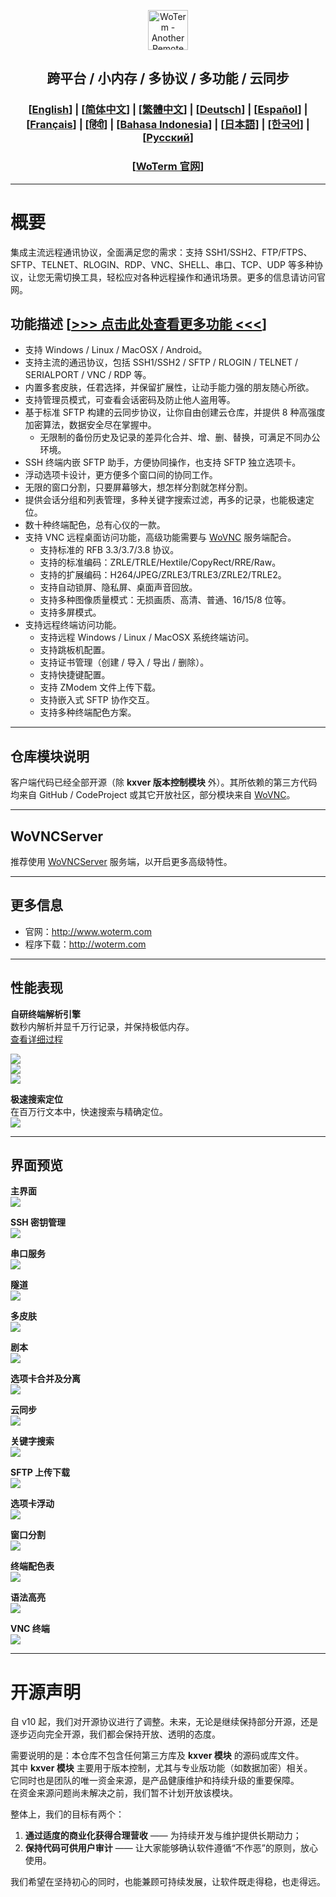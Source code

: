 <p align="center">
  <img src="woterm.png" width="64" alt="WoTerm - Another Remote Access Assistant">
</p>

<h2 align="center">跨平台 / 小内存 / 多协议 / 多功能 / 云同步</h2>

<h3 align="center">
  [<a href="../README.md">English</a>] | 
  [<a href="README-zh_CN.md">简体中文</a>] |
  [<a href="README-zh_TW.md">繁體中文</a>] |
  [<a href="README-de.md">Deutsch</a>] |
  [<a href="README-es.md">Español</a>] |
  [<a href="README-fr.md">Français</a>] |
  [<a href="README-hi.md">हिंदी</a>] |
  [<a href="README-id.md">Bahasa Indonesia</a>] |
  [<a href="README-ja.md">日本語</a>] |
  [<a href="README-ko.md">한국어</a>] |
  [<a href="README-ru.md">Русский</a>]
</h3>

<h3 align="center">[<a href="https://woterm.com">WoTerm 官网</a>]</h3>

---

# 概要
集成主流远程通讯协议，全面满足您的需求：支持 SSH1/SSH2、FTP/FTPS、SFTP、TELNET、RLOGIN、RDP、VNC、SHELL、串口、TCP、UDP 等多种协议，让您无需切换工具，轻松应对各种远程操作和通讯场景。更多的信息请访问官网。

## 功能描述 [<a href="https://cn.woterm.com/versions/">>>> 点击此处查看更多功能 <<<</a>]
- 支持 Windows / Linux / MacOSX / Android。
- 支持主流的通迅协议，包括 SSH1/SSH2 / SFTP / RLOGIN / TELNET / SERIALPORT / VNC / RDP 等。
- 内置多套皮肤，任君选择，并保留扩展性，让动手能力强的朋友随心所欲。
- 支持管理员模式，可查看会话密码及防止他人盗用等。
- 基于标准 SFTP 构建的云同步协议，让你自由创建云仓库，并提供 8 种高强度加密算法，数据安全尽在掌握中。  
  - 无限制的备份历史及记录的差异化合并、增、删、替换，可满足不同办公环境。  
- SSH 终端内嵌 SFTP 助手，方便协同操作，也支持 SFTP 独立选项卡。
- 浮动选项卡设计，更方便多个窗口间的协同工作。
- 无限的窗口分割，只要屏幕够大，想怎样分割就怎样分割。
- 提供会话分组和列表管理，多种关键字搜索过滤，再多的记录，也能极速定位。
- 数十种终端配色，总有心仪的一款。
- 支持 VNC 远程桌面访问功能，高级功能需要与 [WoVNC](http://wovnc.com) 服务端配合。  
  - 支持标准的 RFB 3.3/3.7/3.8 协议。  
  - 支持的标准编码：ZRLE/TRLE/Hextile/CopyRect/RRE/Raw。  
  - 支持的扩展编码：H264/JPEG/ZRLE3/TRLE3/ZRLE2/TRLE2。  
  - 支持自动锁屏、隐私屏、桌面声音回放。  
  - 支持多种图像质量模式：无损画质、高清、普通、16/15/8 位等。  
  - 支持多屏模式。
- 支持远程终端访问功能。  
  - 支持远程 Windows / Linux / MacOSX 系统终端访问。  
  - 支持跳板机配置。  
  - 支持证书管理（创建 / 导入 / 导出 / 删除）。  
  - 支持快捷键配置。  
  - 支持 ZModem 文件上传下载。  
  - 支持嵌入式 SFTP 协作交互。  
  - 支持多种终端配色方案。

---

## 仓库模块说明
客户端代码已经全部开源（除 **kxver 版本控制模块** 外）。其所依赖的第三方代码均来自 GitHub / CodeProject 或其它开放社区，部分模块来自 [WoVNC](http://wovnc.com)。

---

## WoVNCServer
推荐使用 [WoVNCServer](http://www.wovnc.com) 服务端，以开启更多高级特性。

---

## 更多信息
- 官网：<http://www.woterm.com>  
- 程序下载：<http://woterm.com>  

---

## 性能表现
**自研终端解析引擎**  
  数秒内解析并显千万行记录，并保持极低内存。  
  [查看详细过程](Performance-zh_CN.md)  

  ![](timeseq1.png)  
  ![](urandom_test_speed.png)  
  ![](urandom_test_memory.png)  

**极速搜索定位**  
  在百万行文本中，快速搜索与精确定位。  
  ![](search.gif)

---

## 界面预览
**主界面**  
  ![](main.gif)

**SSH 密钥管理**  
  ![](keymgr.gif)

**串口服务**  
  ![](serialport.gif)

**隧道**  
  ![](tunnel.png)

**多皮肤**  
  ![](skins.png)

**剧本**  
  ![](playbook.gif)

**选项卡合并及分离**  
  ![](merge.gif)

**云同步**  
  ![](sync.gif)

**关键字搜索**  
  ![](filter.gif)

**SFTP 上传下载**  
  ![](sftp.gif)

**选项卡浮动**  
  ![](float.gif)

**窗口分割**  
  ![](split.gif)

**终端配色表**  
  ![](patten.gif)

**语法高亮**  
  ![](highlight.gif)

**VNC 终端**  
  ![](vnc.gif)

---

# 开源声明
自 v10 起，我们对开源协议进行了调整。未来，无论是继续保持部分开源，还是逐步迈向完全开源，我们都会保持开放、透明的态度。  

需要说明的是：本仓库不包含任何第三方库及 **kxver 模块** 的源码或库文件。  
其中 **kxver 模块** 主要用于版本控制，尤其与专业版功能（如数据加密）相关。  
它同时也是团队的唯一资金来源，是产品健康维护和持续升级的重要保障。  
在资金来源问题尚未解决之前，我们暂不计划开放该模块。  

整体上，我们的目标有两个：  
1. **通过适度的商业化获得合理营收** —— 为持续开发与维护提供长期动力；  
2. **保持代码可供用户审计** —— 让大家能够确认软件遵循“不作恶”的原则，放心使用。  

我们希望在坚持初心的同时，也能兼顾可持续发展，让软件既走得稳，也走得远。  
